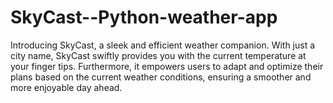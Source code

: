 # SkyCast--Python-weather-app
Introducing SkyCast, a sleek and efficient weather companion. 
With just a city name, SkyCast swiftly provides you with the current temperature at your finger tips. 
Furthermore, it empowers users to adapt and optimize their plans based on the current weather conditions, ensuring a smoother and more enjoyable day ahead.
